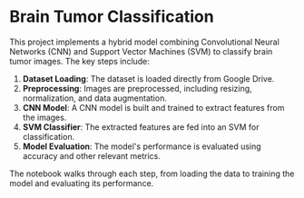 # Brain Tumor Classification

This project implements a hybrid model combining Convolutional Neural Networks (CNN) and Support Vector Machines (SVM) to classify brain tumor images. The key steps include:

1. **Dataset Loading**: The dataset is loaded directly from Google Drive.
2. **Preprocessing**: Images are preprocessed, including resizing, normalization, and data augmentation.
3. **CNN Model**: A CNN model is built and trained to extract features from the images.
4. **SVM Classifier**: The extracted features are fed into an SVM for classification.
5. **Model Evaluation**: The model's performance is evaluated using accuracy and other relevant metrics.

The notebook walks through each step, from loading the data to training the model and evaluating its performance.

